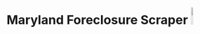# Maryland Foreclosure Scraper <img src = "https://raw.githubusercontent.com/BNIA/maryland-foreclosure-scraper/master/static/logo.png" width="10%" height="10%">